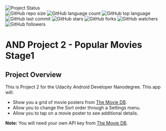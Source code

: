 ![Project Status](https://img.shields.io/badge/project%20status-passed-green?style=plastic)
<br>
![GitHub repo size](https://img.shields.io/github/repo-size/brkline/AND_project2_popular_movies_stage1?style=plastic)
![GitHub language count](https://img.shields.io/github/languages/count/brkline/AND_project2_popular_movies_stage1?style=plastic)
![GitHub top language](https://img.shields.io/github/languages/top/brkline/AND_project2_popular_movies_stage1?style=plastic)
![GitHub last commit](https://img.shields.io/github/last-commit/brkline/AND_project2_popular_movies_stage1?color=red&style=plastic)
![GitHub stars](https://img.shields.io/github/stars/brkline/AND_project2_popular_movies_stage1?style=plastic)
![GitHub forks](https://img.shields.io/github/forks/brkline/AND_project2_popular_movies_stage1?style=plastic)
![GitHub watchers](https://img.shields.io/github/watchers/brkline/AND_project2_popular_movies_stage1?style=plastic)
![GitHub followers](https://img.shields.io/github/followers/brkline?style=plastic)
# AND Project 2 - Popular Movies Stage1

## Project Overview

This is Project 2 for the Udacity Android Developer Nanodegree.  This app will:

- Show you a grid of movie posters from [The Movie DB](https://themoviedb.org).
- Allow you to change the Sort order through a Settings menu.
- Allow you to tap on a movie poster to see additional details.

**Note:** You will need your own API key from [The Movie DB](https://themoviedb.org).
